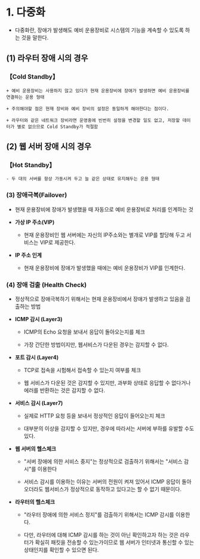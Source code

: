 # 1. 다중화

+ 다중화란, 장애가 발생해도 예비 운용장비로 시스템의 기능을 계속할 수 있도록 하는 것을 말한다.

## (1) 라우터 장애 시의 경우

### 【Cold Standby】

```
+ 예비 운용장비는 사용하지 않고 있다가 현재 운용장비에 장애가 발생하면 예비 운용장비를 연결하는 운용 형태

+ 주의해야할 점은 현재 장비와 예비 장비의 설정은 동일하게 해야한다는 점이다.

+ 라우터와 같은 네트워크 장비라면 운영중에 빈번히 설정을 변경할 일도 없고, 저장할 데이터가 별로 없으므로 Cold Standby가 적절함
```

## (2) 웹 서버 장애 시의 경우

### 【Hot Standby】

    - 두 대의 서버를 항상 가동시켜 두고 늘 같은 상태로 유지해두는 운용 형태

### (3) 장애극복(Failover)

+ 현재 운용장비에 장애가 발생했을 때 자동으로 예비 운용장비로 처리를 인계하는 것

+ **가상 IP 주소(VIP)**

    - 현재 운용장비인 웹 서버에는 자신의 IP주소와는 별개로 VIP를 할당해 두고 서비스는 VIP로 제공한다.

+ **IP 주소 인계**

    - 현재 운용장비에 장애가 발생했을 때에는 예비 운용장비가 VIP를 인계한다.

### (4) 장애 검출 (Health Check)

+ 정상적으로 장애극복하기 위해서는 현재 운용장비에서 장애가 발생하고 있음을 검출하는 방법

+ **ICMP 감시 (Layer3)**

    - ICMP의 Echo 요청을 보내서 응답이 돌아오는지를 체크

    - 가장 간단한 방법이지만, 웹서비스가 다운된 경우는 감지할 수 없다.

+ **포트 감시 (Layer4)**

    - TCP로 접속을 시험해서 접속할 수 있는지 여부를 체크

    - 웹 서비스가 다운된 것은 감지할 수 있지만, 과부화 상태로 응답할 수 없다거나 에러를 반환하는 것은 감지할 수 없다.

+ **서비스 감시 (Layer7)**

    - 실제로 HTTP 요청 등을 보내서 정상적인 응답이 들어오는지 체크

    - 대부분의 이상을 감지할 수 있지만, 경우에 따라서는 서버에 부하를 유발할 수도 있다.
    
+ **웹 서버의 헬스체크**

    - "서버 장애에 의한 서비스 중지"는 정상적으로 검출하기 위해서는 "서비스 감시"를 이용한다

    - 서비스 감시를 이용하는 이유는 서버의 전원이 켜져 있어서 ICMP 응답이 돌아오더라도 웹서비스가 정상적으로 동작하고 있다고는 할 수 없기 때문이다.
    
+ **라우터의 헬스체크**

    - "라우터 장애에 의한 서비스 정지"를 검출하기 위해서는 ICMP 감시를 이용한다.

    - 다만, 라우터에 대해 ICMP 감시를 하는 것이 아닌 확인하고자 하는 것은 라우터가 확실히 패킷을 전송할 수 있는가이므로 웹 서버가 인터넷과 통신할 수 있는 상태인지를 확인할 수 있으면 된다.


